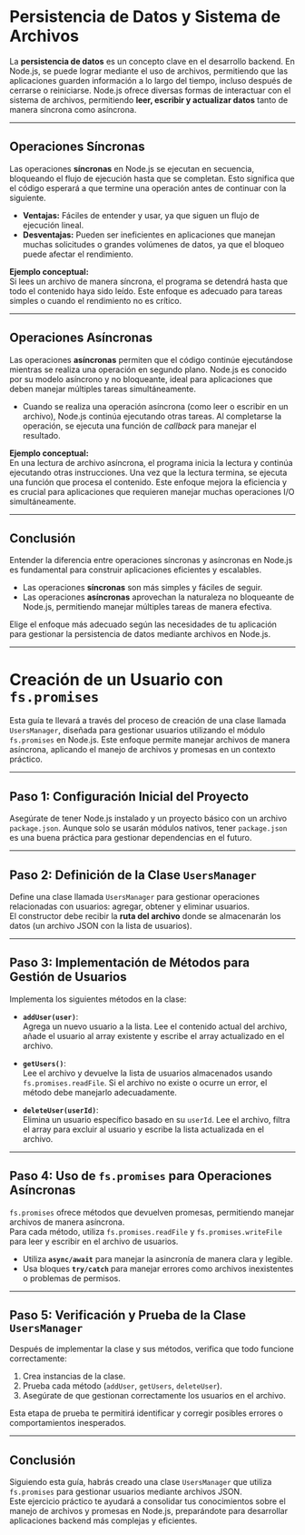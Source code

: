 # Persistencia de Datos y Sistema de Archivos

La **persistencia de datos** es un concepto clave en el desarrollo backend. En Node.js, se puede lograr mediante el uso de archivos, permitiendo que las aplicaciones guarden información a lo largo del tiempo, incluso después de cerrarse o reiniciarse. Node.js ofrece diversas formas de interactuar con el sistema de archivos, permitiendo **leer, escribir y actualizar datos** tanto de manera síncrona como asíncrona.

---

## Operaciones Síncronas

Las operaciones **síncronas** en Node.js se ejecutan en secuencia, bloqueando el flujo de ejecución hasta que se completan. Esto significa que el código esperará a que termine una operación antes de continuar con la siguiente.

- **Ventajas:** Fáciles de entender y usar, ya que siguen un flujo de ejecución lineal.
- **Desventajas:** Pueden ser ineficientes en aplicaciones que manejan muchas solicitudes o grandes volúmenes de datos, ya que el bloqueo puede afectar el rendimiento.

**Ejemplo conceptual:**  
Si lees un archivo de manera síncrona, el programa se detendrá hasta que todo el contenido haya sido leído. Este enfoque es adecuado para tareas simples o cuando el rendimiento no es crítico.

---

## Operaciones Asíncronas

Las operaciones **asíncronas** permiten que el código continúe ejecutándose mientras se realiza una operación en segundo plano. Node.js es conocido por su modelo asíncrono y no bloqueante, ideal para aplicaciones que deben manejar múltiples tareas simultáneamente.

- Cuando se realiza una operación asíncrona (como leer o escribir en un archivo), Node.js continúa ejecutando otras tareas. Al completarse la operación, se ejecuta una función de _callback_ para manejar el resultado.

**Ejemplo conceptual:**  
En una lectura de archivo asíncrona, el programa inicia la lectura y continúa ejecutando otras instrucciones. Una vez que la lectura termina, se ejecuta una función que procesa el contenido. Este enfoque mejora la eficiencia y es crucial para aplicaciones que requieren manejar muchas operaciones I/O simultáneamente.

---

## Conclusión

Entender la diferencia entre operaciones síncronas y asíncronas en Node.js es fundamental para construir aplicaciones eficientes y escalables.

- Las operaciones **síncronas** son más simples y fáciles de seguir.
- Las operaciones **asíncronas** aprovechan la naturaleza no bloqueante de Node.js, permitiendo manejar múltiples tareas de manera efectiva.

Elige el enfoque más adecuado según las necesidades de tu aplicación para gestionar la persistencia de datos mediante archivos en Node.js.

---

# Creación de un Usuario con `fs.promises`

Esta guía te llevará a través del proceso de creación de una clase llamada `UsersManager`, diseñada para gestionar usuarios utilizando el módulo `fs.promises` en Node.js. Este enfoque permite manejar archivos de manera asíncrona, aplicando el manejo de archivos y promesas en un contexto práctico.

---

## Paso 1: Configuración Inicial del Proyecto

Asegúrate de tener Node.js instalado y un proyecto básico con un archivo `package.json`. Aunque solo se usarán módulos nativos, tener `package.json` es una buena práctica para gestionar dependencias en el futuro.

---

## Paso 2: Definición de la Clase `UsersManager`

Define una clase llamada `UsersManager` para gestionar operaciones relacionadas con usuarios: agregar, obtener y eliminar usuarios.  
El constructor debe recibir la **ruta del archivo** donde se almacenarán los datos (un archivo JSON con la lista de usuarios).

---

## Paso 3: Implementación de Métodos para Gestión de Usuarios

Implementa los siguientes métodos en la clase:

- **`addUser(user)`**:  
   Agrega un nuevo usuario a la lista. Lee el contenido actual del archivo, añade el usuario al array existente y escribe el array actualizado en el archivo.

- **`getUsers()`**:  
   Lee el archivo y devuelve la lista de usuarios almacenados usando `fs.promises.readFile`. Si el archivo no existe o ocurre un error, el método debe manejarlo adecuadamente.

- **`deleteUser(userId)`**:  
   Elimina un usuario específico basado en su `userId`. Lee el archivo, filtra el array para excluir al usuario y escribe la lista actualizada en el archivo.

---

## Paso 4: Uso de `fs.promises` para Operaciones Asíncronas

`fs.promises` ofrece métodos que devuelven promesas, permitiendo manejar archivos de manera asíncrona.  
Para cada método, utiliza `fs.promises.readFile` y `fs.promises.writeFile` para leer y escribir en el archivo de usuarios.

- Utiliza **`async/await`** para manejar la asincronía de manera clara y legible.
- Usa bloques **`try/catch`** para manejar errores como archivos inexistentes o problemas de permisos.

---

## Paso 5: Verificación y Prueba de la Clase `UsersManager`

Después de implementar la clase y sus métodos, verifica que todo funcione correctamente:

1. Crea instancias de la clase.
2. Prueba cada método (`addUser`, `getUsers`, `deleteUser`).
3. Asegúrate de que gestionan correctamente los usuarios en el archivo.

Esta etapa de prueba te permitirá identificar y corregir posibles errores o comportamientos inesperados.

---

## Conclusión

Siguiendo esta guía, habrás creado una clase `UsersManager` que utiliza `fs.promises` para gestionar usuarios mediante archivos JSON.  
Este ejercicio práctico te ayudará a consolidar tus conocimientos sobre el manejo de archivos y promesas en Node.js, preparándote para desarrollar aplicaciones backend más complejas y eficientes.
